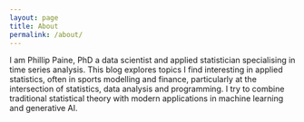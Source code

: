 ```yaml
---
layout: page
title: About
permalink: /about/
---
```


I am Phillip Paine, PhD a data scientist and applied statistician specialising in time series analysis. This blog explores topics I find interesting in applied statistics, often in sports modelling and finance, particularly at the intersection of statistics, data analysis and programming. I try to combine traditional statistical theory with modern applications in machine learning and generative AI.     
